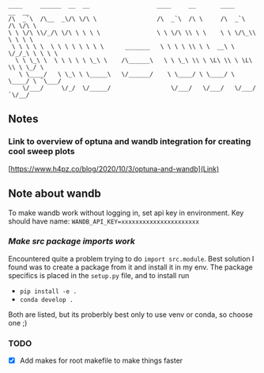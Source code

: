 ```
____     ______  __  __                   ____     __       ____     __  __    
/\  _`\  /\__  _\/\ \/\ \                 /\  _`\  /\ \     /\  _`\  /\ \/\ \   
\ \ \/\ \\/_/\ \/\ \ \ \ \                \ \ \/\ \\ \ \    \ \ \/\_\\ \ \ \ \  
 \ \ \ \ \  \ \ \ \ \ \ \ \      _______   \ \ \ \ \\ \ \  __\ \ \/_/_\ \ \ \ \ 
  \ \ \_\ \  \ \ \ \ \ \_\ \    /\______\   \ \ \_\ \\ \ \L\ \\ \ \L\ \\ \ \_/ \
   \ \____/   \ \_\ \ \_____\   \/______/    \ \____/ \ \____/ \ \____/ \ `\___/
    \/___/     \/_/  \/_____/                 \/___/   \/___/   \/___/   `\/__/ 
```

## Notes
### **Link to overview of optuna and wandb integration for creating cool sweep plots**
[https://www.h4pz.co/blog/2020/10/3/optuna-and-wandb](Link)

## **Note about wandb**
To make wandb work without logging in, set api key in environment.
Key should have name:
`WANDB_API_KEY=xxxxxxxxxxxxxxxxxxxxxx`

### *Make src package imports work*
Encountered quite a problem trying to do `import src.module`.
Best solution I found was to create a package from it and install it in my env.
The package specifics is placed in the `setup.py` file, and to install run

- `pip install -e .`
- `conda develop .`

Both are listed, but its proberbly best only to use venv or conda, so choose one ;)

### **TODO**
- [x] Add makes for root makefile to make things faster
